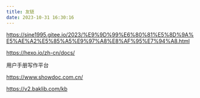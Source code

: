 ```yaml
---
title: 友链
date: 2023-10-31 16:30:16
---
```


https://sine1995.gitee.io/2023/%E9%9D%99%E6%80%81%E5%8D%9A%E5%AE%A2%E5%85%A5%E9%97%A8%E8%AF%95%E7%94%A8.html

https://hexo.io/zh-cn/docs/


用户手册写作平台

https://www.showdoc.com.cn/

https://v2.baklib.com/kb
